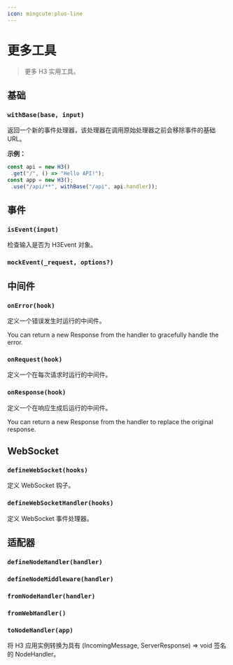 ```yaml
---
icon: mingcute:plus-line
---
```


# 更多工具

> 更多 H3 实用工具。

## 基础

<!-- automd:jsdocs src="../../src/utils/base.ts" -->

### `withBase(base, input)`

返回一个新的事件处理器，该处理器在调用原始处理器之前会移除事件的基础 URL。

**示例：**

```ts
const api = new H3()
 .get("/", () => "Hello API!");
const app = new H3();
 .use("/api/**", withBase("/api", api.handler));
```

<!-- /automd -->

## 事件

<!-- automd:jsdocs src="../../src/utils/event.ts" -->

### `isEvent(input)`

检查输入是否为 H3Event 对象。

### `mockEvent(_request, options?)`

<!-- /automd -->

## 中间件

<!-- automd:jsdocs src="../../src/utils/middleware.ts" -->

### `onError(hook)`

定义一个错误发生时运行的中间件。

You can return a new Response from the handler to gracefully handle the error.

### `onRequest(hook)`

定义一个在每次请求时运行的中间件。

### `onResponse(hook)`

定义一个在响应生成后运行的中间件。

You can return a new Response from the handler to replace the original response.

<!-- /automd -->

## WebSocket

<!-- automd:jsdocs src="../../src/utils/ws.ts" -->

### `defineWebSocket(hooks)`

定义 WebSocket 钩子。

### `defineWebSocketHandler(hooks)`

定义 WebSocket 事件处理器。

<!-- /automd -->

## 适配器

<!-- automd:jsdocs src="../../src/adapters.ts" -->

### `defineNodeHandler(handler)`

### `defineNodeMiddleware(handler)`

### `fromNodeHandler(handler)`

### `fromWebHandler()`

### `toNodeHandler(app)`

将 H3 应用实例转换为具有 (IncomingMessage, ServerResponse) => void 签名的 NodeHandler。

<!-- /automd -->